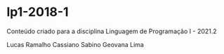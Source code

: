 # lp1-2018-1
Conteúdo criado para a disciplina Linguagem de Programação I - 2021.2

Lucas Ramalho
Cassiano Sabino
Geovana Lima
